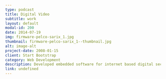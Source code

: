 ```yaml
---
type: podcast
title: Digital Video
subtitle: work
layout: default
modal-id: 200
date: 2014-07-19
img: firmware-pelco-sarix_1.jpg
thumbnail: firmware-pelco-sarix_1--thumbnail.jpg
alt: image-alt
project-date: 2008-01-15
client: Start Bootstrap
category: Web Development
description: Developed embedded software for internet based digital security cameras including low level components.
link: undefined
---
```

